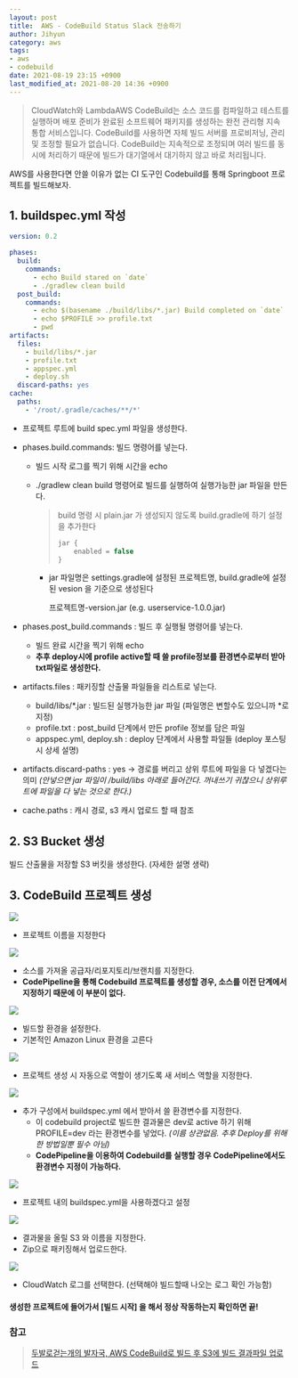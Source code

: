 ```yaml
---
layout: post
title:  AWS - CodeBuild Status Slack 전송하기
author: Jihyun
category: aws
tags:
- aws
- codebuild
date: 2021-08-19 23:15 +0900
last_modified_at: 2021-08-20 14:36 +0900
---
```


> CloudWatch와 LambdaAWS CodeBuild는 소스 코드를 컴파일하고 테스트를 실행하며 배포 준비가 완료된 소프트웨어 패키지를 생성하는 완전 관리형 지속 통합 서비스입니다. CodeBuild를 사용하면 자체 빌드 서버를 프로비저닝, 관리 및 조정할 필요가 없습니다. CodeBuild는 지속적으로 조정되며 여러 빌드를 동시에 처리하기 때문에 빌드가 대기열에서 대기하지 않고 바로 처리됩니다.



AWS를 사용한다면 안쓸 이유가 없는 CI 도구인 Codebuild를 통해 Springboot 프로젝트를 빌드해보자.



## 1. buildspec.yml 작성

```yaml
version: 0.2 

phases:
  build: 
    commands:
      - echo Build stared on `date`
      - ./gradlew clean build
  post_build: 
    commands:
      - echo $(basename ./build/libs/*.jar) Build completed on `date`
      - echo $PROFILE >> profile.txt
      - pwd
artifacts:
  files:
    - build/libs/*.jar
    - profile.txt
    - appspec.yml
    - deploy.sh
  discard-paths: yes
cache:
  paths:
    - '/root/.gradle/caches/**/*'
```

- 프로젝트 루트에 build spec.yml 파일을 생성한다.

- phases.build.commands: 빌드 명령어를 넣는다.

  - 빌드 시작 로그를 찍기 위해 시간을 echo

  - ./gradlew clean build 명령어로 빌드를 실행하여 실행가능한 jar 파일을 만든다.

    > build 명령 시 plain.jar 가 생성되지 않도록 build.gradle에 하기 설정을 추가한다
    >
    > ```groovy
    > jar {
    >     enabled = false
    > }
    > ```

    - jar 파일명은 settings.gradle에 설정된 프로젝트명, build.gradle에 설정된 vesion 을 기준으로 생성된다

      프로젝트명-version.jar (e.g. userservice-1.0.0.jar)

- phases.post_build.commands : 빌드 후 실행될 명령어를 넣는다.

  - 빌드 완료 시간을 찍기 위해 echo
  - **추후 deploy시에 profile active할 때 쓸 profile정보를 환경변수로부터 받아 txt파일로 생성한다.**

- artifacts.files : 패키징할 산출물 파일들을 리스트로 넣는다.

  - build/libs/*.jar : 빌드된 실행가능한 jar 파일 (파일명은 변할수도 있으니까 *로 지정)
  - profile.txt : post_build 단계에서 만든 profile 정보를 담은 파일
  - appspec.yml, deploy.sh : deploy 단계에서 사용할 파일들 (deploy 포스팅 시 상세 설명)

- artifacts.discard-paths : yes -> 경로를 버리고 상위 루트에 파일을 다 넣겠다는 의미 *(안넣으면 jar 파일이 /build/libs 아래로 들어간다. 꺼내쓰기 귀찮으니 상위루트에 파일을 다 넣는 것으로 한다.)*

- cache.paths : 캐시 경로, s3 캐시 업로드 할 때 참조



## 2. S3 Bucket 생성

빌드 산출물을 저장할 S3 버킷을 생성한다. (자세한 설명 생략)



## 3. CodeBuild 프로젝트 생성

![](https://jihyun416.github.io/assets/aws_2_1.png)

- 프로젝트 이름을 지정한다

![](https://jihyun416.github.io/assets/aws_2_2.png)

- 소스를 가져올 공급자/리포지토리/브랜치를 지정한다.
- **CodePipeline을 통해 Codebuild 프로젝트를 생성할 경우, 소스를 이전 단계에서 지정하기 때문에 이 부분이 없다.**

![](https://jihyun416.github.io/assets/aws_2_3.png)

- 빌드할 환경을 설정한다.
- 기본적인 Amazon Linux 환경을 고른다

![](https://jihyun416.github.io/assets/aws_2_4.png)

- 프로젝트 생성 시 자동으로 역할이 생기도록 새 서비스 역할을 지정한다.

![](https://jihyun416.github.io/assets/aws_2_5.png)

- 추가 구성에서 buildspec.yml 에서 받아서 쓸 환경변수를 지정한다.
  - 이 codebuild project로 빌드한 결과물은 dev로 active 하기 위해 PROFILE=dev 라는 환경변수를 넣었다. *(이름 상관없음. 추후 Deploy를 위해 한 방법일뿐 필수 아님)*
  - **CodePipeline을 이용하여 Codebuild를 실행할 경우 CodePipeline에서도 환경변수 지정이 가능하다.**

![](https://jihyun416.github.io/assets/aws_2_6.png)

- 프로젝트 내의 buildspec.yml을 사용하겠다고 설정

![](https://jihyun416.github.io/assets/aws_2_7.png)

- 결과물을 올릴 S3 와 이름을 지정한다.
- Zip으로 패키징해서 업로드한다.

![](https://jihyun416.github.io/assets/aws_2_8.png)

- CloudWatch 로그를 선택한다. (선택해야 빌드할때 나오는 로그 확인 가능함)



#### 생성한 프로젝트에 들어가서 [빌드 시작] 을 해서 정상 작동하는지 확인하면 끝!







### 참고

> [두발로걷는개의 발자국, AWS CodeBuild로 빌드 후 S3에 빌드 결과파일 업로드](https://twofootdog.tistory.com/37)

